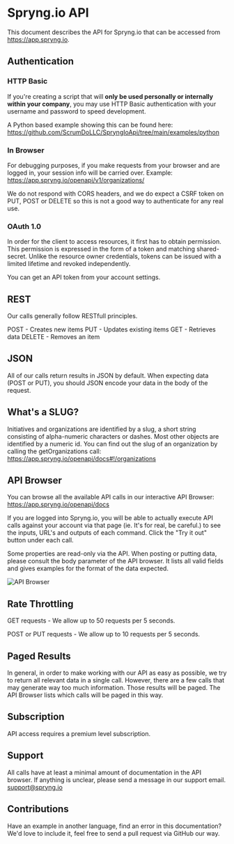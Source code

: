 
Spryng.io API
=====================

This document describes the API for Spryng.io that can be accessed from https://app.spryng.io.

Authentication
--------------

### HTTP Basic
If you're creating a script that will **only be used personally or internally
within your company**, you may use HTTP Basic authentication with your username
and password to speed development.

A Python based example showing this can be found here:
https://github.com/ScrumDoLLC/SpryngIoApi/tree/main/examples/python

### In Browser

For debugging purposes, if you make requests from your browser and are logged in,
your session info will be carried over.  Example:
https://app.spryng.io/openapi/v1/organizations/

We do not respond with CORS headers, and we do expect a CSRF token on PUT, POST or DELETE
so this is not a good way to authenticate for any real use.

### OAuth 1.0
In order for the client to access resources, it first has to obtain
permission.  This permission is expressed in
the form of a token and matching shared-secret. Unlike the resource owner credentials,
tokens can be issued with a limited lifetime and revoked independently.

You can get an API token from your account settings.

REST
----

Our calls generally follow RESTfull principles.

POST - Creates new items
PUT - Updates existing items
GET - Retrieves data
DELETE - Removes an item

JSON
----

All of our calls return results in JSON by default.  When expecting data
(POST or PUT), you should JSON encode your data in the body of the request.

What's a SLUG?
--------------

Initiatives and organizations are identified by a slug, a short string consisting of
alpha-numeric characters or dashes.  Most other objects are identified by a numeric id.
You can find out the slug of an organization by calling the getOrganizations call:
https://app.spryng.io/openapi/docs#!/organizations


API Browser
-----------

You can browse all the available API calls in our interactive API Browser:
https://app.spryng.io/openapi/docs

If you are logged into Spryng.io, you will be able to actually execute API calls
against your account via that page (ie. It's for real, be careful.) to see the inputs,
URL's and outputs of each command.  Click the "Try it out" button under each call.

Some properties are read-only via the API.  When posting or putting data, please
consult the body parameter of the API browser.  It lists all valid fields and gives
examples for the format of the data expected.

![API Browser](https://raw.github.com/ScrumDoLLC/SpryngIoApi/main/images/browser.png "API Browser")


Rate Throttling
---------------

GET requests - We allow up to 50 requests per 5 seconds.

POST or PUT requests - We allow up to 10 requests per 5 seconds.


Paged Results
-------------

In general, in order to make working with our API as easy as possible, we try to return
all relevant data in a single call.  However, there are a few calls that may generate way
too much information.  Those results will be paged.  The API Browser lists which calls will
be paged in this way.


Subscription
------------

API access requires a premium level subscription.


Support
-------

All calls have at least a minimal amount of documentation in the API browser.  If anything is
unclear, please send a message in our support email.  support@spryng.io


Contributions
-------------

Have an example in another language, find an error in this documentation?  We'd
love to include it, feel free to send a pull request via GitHub our way.
